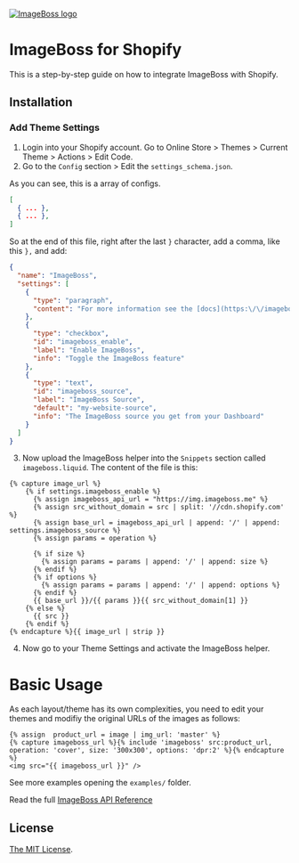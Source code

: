 [![ImageBoss logo](https://img.imageboss.me/boss-images/width/180/emails/logo-2@2x.png)](https://imageboss.me)

# ImageBoss for Shopify

This is a step-by-step guide on how to integrate ImageBoss with Shopify.

## Installation

### Add Theme Settings

1. Login into your Shopify account. Go to Online Store > Themes > Current Theme > Actions > Edit Code.
2. Go to the `Config` section > Edit the `settings_schema.json`.

As you can see, this is a array of configs.
```json
[
  { ... },
  { ... },
]
```

So at the end of this file, right after the last `}` character, add a comma, like this `},` and add:

```json
{
  "name": "ImageBoss",
  "settings": [
    {
      "type": "paragraph",
      "content": "For more information see the [docs](https:\/\/imageboss.me/docs\/integrations\/shopify)"
    },
    {
      "type": "checkbox",
      "id": "imageboss_enable",
      "label": "Enable ImageBoss",
      "info": "Toggle the ImageBoss feature"
    },
    {
      "type": "text",
      "id": "imageboss_source",
      "label": "ImageBoss Source",
      "default": "my-website-source",
      "info": "The ImageBoss source you get from your Dashboard"
    }
  ]
}

```

3. Now upload the ImageBoss helper into the `Snippets` section called `imageboss.liquid`. The content of the file is this:

```liquid
{% capture image_url %}
    {% if settings.imageboss_enable %}
      {% assign imageboss_api_url = "https://img.imageboss.me" %}
      {% assign src_without_domain = src | split: '//cdn.shopify.com' %}
      {% assign base_url = imageboss_api_url | append: '/' | append: settings.imageboss_source %}
      {% assign params = operation %}

      {% if size %}
        {% assign params = params | append: '/' | append: size %}
      {% endif %}
      {% if options %}
        {% assign params = params | append: '/' | append: options %}
      {% endif %}
      {{ base_url }}/{{ params }}{{ src_without_domain[1] }}
    {% else %}
      {{ src }}
    {% endif %}
{% endcapture %}{{ image_url | strip }}
```

4. Now go to your Theme Settings and activate the ImageBoss helper.

Basic Usage
===========

As each layout/theme has its own complexities, you need to edit your themes and modifiy the original URLs of the images as follows:
```liquid
{% assign  product_url = image | img_url: 'master' %}
{% capture imageboss_url %}{% include 'imageboss' src:product_url, operation: 'cover', size: '300x300', options: 'dpr:2' %}{% endcapture %}
<img src="{{ imageboss_url }}" />
```

See more examples opening the `examples/` folder.

Read the full [ImageBoss API Reference](https://imageboss.me/docs)

## License

[The MIT License](LICENSE).
